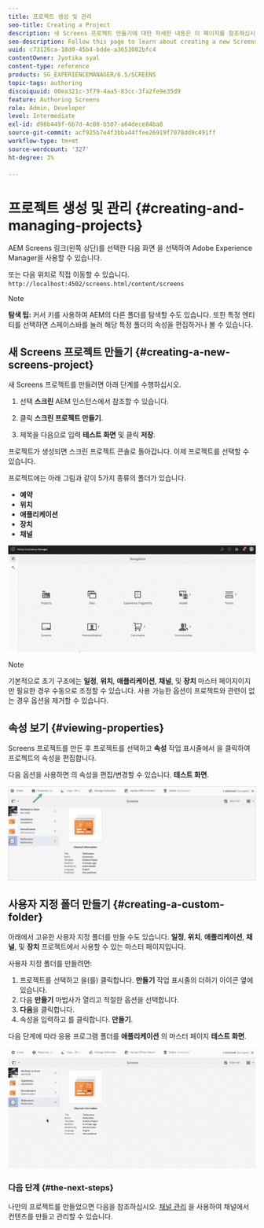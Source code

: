 ```yaml
---
title: 프로젝트 생성 및 관리
seo-title: Creating a Project
description: 새 Screens 프로젝트 만들기에 대한 자세한 내용은 이 페이지를 참조하십시오.
seo-description: Follow this page to learn about creating a new Screens project.
uuid: c73126ca-18d0-45b4-bdde-a3653082bfc4
contentOwner: Jyotika syal
content-type: reference
products: SG_EXPERIENCEMANAGER/6.5/SCREENS
topic-tags: authoring
discoiquuid: 00ea321c-3f79-4aa5-83cc-3fa2fe9e35d9
feature: Authoring Screens
role: Admin, Developer
level: Intermediate
exl-id: d98b449f-6b7d-4c08-b507-a64dece84ba8
source-git-commit: acf925b7e4f3bba44ffee26919f7078dd9c491ff
workflow-type: tm+mt
source-wordcount: '327'
ht-degree: 3%

---
```


# 프로젝트 생성 및 관리 {#creating-and-managing-projects}

AEM Screens 링크(왼쪽 상단)를 선택한 다음 화면 을 선택하여 Adobe Experience Manager을 사용할 수 있습니다.

또는 다음 위치로 직접 이동할 수 있습니다. `http://localhost:4502/screens.html/content/screens`


>[!NOTE]
>**탐색 팁:**
>커서 키를 사용하여 AEM의 다른 폴더를 탐색할 수도 있습니다. 또한 특정 엔티티를 선택하면 스페이스바를 눌러 해당 특정 폴더의 속성을 편집하거나 볼 수 있습니다.

## 새 Screens 프로젝트 만들기 {#creating-a-new-screens-project}

새 Screens 프로젝트를 만들려면 아래 단계를 수행하십시오.

1. 선택 **스크린** AEM 인스턴스에서 참조할 수 있습니다.

1. 클릭 **스크린 프로젝트 만들기**.

1. 제목을 다음으로 입력 **테스트 화면** 및 클릭 **저장**.

프로젝트가 생성되면 스크린 프로젝트 콘솔로 돌아갑니다. 이제 프로젝트를 선택할 수 있습니다.

프로젝트에는 아래 그림과 같이 5가지 종류의 폴더가 있습니다.

* **예약**
* **위치**
* **애플리케이션**
* **장치**
* **채널**

![player1](assets/create-project.gif)

>[!NOTE]
>
>기본적으로 초기 구조에는 **일정**, **위치**, **애플리케이션**, **채널**, 및 **장치** 마스터 페이지이지만 필요한 경우 수동으로 조정할 수 있습니다. 사용 가능한 옵션이 프로젝트와 관련이 없는 경우 옵션을 제거할 수 있습니다.


## 속성 보기 {#viewing-properties}

Screens 프로젝트를 만든 후 프로젝트를 선택하고 **속성** 작업 표시줄에서 을 클릭하여 프로젝트의 속성을 편집합니다.

다음 옵션을 사용하면 의 속성을 편집/변경할 수 있습니다. **테스트 화면**.

![이미지](assets/create-project2.png)


## 사용자 지정 폴더 만들기 {#creating-a-custom-folder}

아래에서 고유한 사용자 지정 폴더를 만들 수도 있습니다. **일정**, **위치**, **애플리케이션**, **채널**, 및 **장치** 프로젝트에서 사용할 수 있는 마스터 페이지입니다.

사용자 지정 폴더를 만들려면:

1. 프로젝트를 선택하고 을(를) 클릭합니다. **만들기** 작업 표시줄의 더하기 아이콘 옆에 있습니다.
1. 다음 **만들기** 마법사가 열리고 적절한 옵션을 선택합니다.
1. **다음**&#x200B;을 클릭합니다.
1. 속성을 입력하고 를 클릭합니다. **만들기**.

다음 단계에 따라 응용 프로그램 폴더를 **애플리케이션** 의 마스터 페이지 **테스트 화면**.

![player2-1](assets/create-project3.gif)

### 다음 단계 {#the-next-steps}

나만의 프로젝트를 만들었으면 다음을 참조하십시오. [채널 관리](managing-channels.md) 을 사용하여 채널에서 컨텐츠를 만들고 관리할 수 있습니다.

